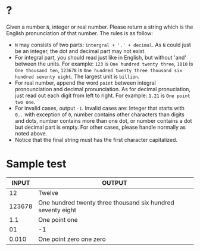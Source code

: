 # ?
Given a number `N`, integer or real number. Please return a string which is the English pronunciation of that number.
The rules is as follow:
- `N` may consists of two parts: `intergral + '.' + decimal`. As `N` could just be an integer, the dot and decimal part may not exist.
- For integral part, you should read just like in English, but without 'and' between the units. For example:
`123` is `One hundred twenty three`, `1010` is `One thousand ten`, `123678` is `One hundred twenty three thousand six hundred seventy eight`. The largest unit is `billion`.
- For real number, append the word `point` between integral pronounciation and decimal pronunciation. As for decimal pronuciation, just read out each digit from left to right. For example: `1.21` is `One point two one`.
- For invalid cases, output `-1`. Invalid cases are: Integer that starts with `0..` with exception of `0`, number contains other characters than digits and dots, number contains more than one dot, or number contains a dot but decimal part is empty. For other cases, please handle normally as noted above.
- Notice that the final string must has the first character capitalized.

# Sample test
| INPUT |                 OUTPUT                 |
|-------|----------------------------------------|
| 12    | Twelve                                 |
| 123678| One hundred twenty three thousand six hundred seventy eight|
| 1.1   | One point one |
| 01    | -1 |
| 0.010 | One point zero one zero |
